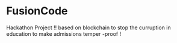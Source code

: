 # FusionCode
Hackathon Project !! based on blockchain to stop the curruption in education to make admissions temper -proof !
